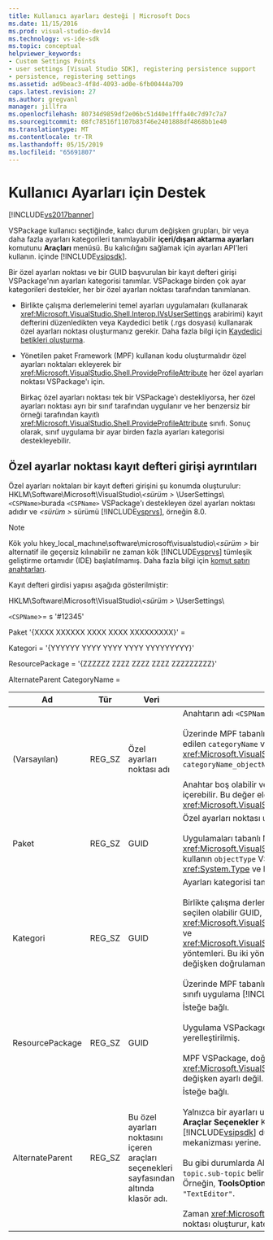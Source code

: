 ```yaml
---
title: Kullanıcı ayarları desteği | Microsoft Docs
ms.date: 11/15/2016
ms.prod: visual-studio-dev14
ms.technology: vs-ide-sdk
ms.topic: conceptual
helpviewer_keywords:
- Custom Settings Points
- user settings [Visual Studio SDK], registering persistence support
- persistence, registering settings
ms.assetid: ad9beac3-4f8d-4093-ad0e-6fb00444a709
caps.latest.revision: 27
ms.author: gregvanl
manager: jillfra
ms.openlocfilehash: 80734d9859df2e06bc51d40e1fffa40c7d97c7a7
ms.sourcegitcommit: 08fc78516f1107b83f46e2401888df4868bb1e40
ms.translationtype: MT
ms.contentlocale: tr-TR
ms.lasthandoff: 05/15/2019
ms.locfileid: "65691807"
---
```

# <a name="support-for-user-settings"></a>Kullanıcı Ayarları için Destek
[!INCLUDE[vs2017banner](../../includes/vs2017banner.md)]

VSPackage kullanıcı seçtiğinde, kalıcı durum değişken grupları, bir veya daha fazla ayarları kategorileri tanımlayabilir **içeri/dışarı aktarma ayarları** komutunu **Araçları** menüsü. Bu kalıcılığını sağlamak için ayarları API'leri kullanın. içinde [!INCLUDE[vsipsdk](../../includes/vsipsdk-md.md)].  
  
 Bir özel ayarları noktası ve bir GUID başvurulan bir kayıt defteri girişi VSPackage'nın ayarları kategorisi tanımlar. VSPackage birden çok ayar kategorileri destekler, her bir özel ayarları noktası tarafından tanımlanan.  
  
- Birlikte çalışma derlemelerini temel ayarları uygulamaları (kullanarak <xref:Microsoft.VisualStudio.Shell.Interop.IVsUserSettings> arabirimi) kayıt defterini düzenledikten veya Kaydedici betik (.rgs dosyası) kullanarak özel ayarları noktası oluşturmanız gerekir. Daha fazla bilgi için [Kaydedici betikleri oluşturma](https://msdn.microsoft.com/library/cbd5024b-8061-4a71-be65-7fee90374a35).  
  
- Yönetilen paket Framework (MPF) kullanan kodu oluşturmalıdır özel ayarları noktaları ekleyerek bir <xref:Microsoft.VisualStudio.Shell.ProvideProfileAttribute> her özel ayarları noktası VSPackage'ı için.  
  
     Birkaç özel ayarları noktası tek bir VSPackage'ı destekliyorsa, her özel ayarları noktası ayrı bir sınıf tarafından uygulanır ve her benzersiz bir örneği tarafından kayıtlı <xref:Microsoft.VisualStudio.Shell.ProvideProfileAttribute> sınıfı. Sonuç olarak, sınıf uygulama bir ayar birden fazla ayarları kategorisi destekleyebilir.  
  
## <a name="custom-settings-point-registry-entry-details"></a>Özel ayarlar noktası kayıt defteri girişi ayrıntıları  
 Özel ayarları noktaları bir kayıt defteri girişini şu konumda oluşturulur: HKLM\Software\Microsoft\VisualStudio\\*\<sürüm >* \UserSettings\\`<CSPName>`burada `<CSPName>` VSPackage'ı destekleyen özel ayarları noktası adıdır ve  *\<sürüm >* sürümü [!INCLUDE[vsprvs](../../includes/vsprvs-md.md)], örneğin 8.0.  
  
> [!NOTE]
> Kök yolu hkey_local_machıne\software\microsoft\visualstudio\\*\<sürüm >* bir alternatif ile geçersiz kılınabilir ne zaman kök [!INCLUDE[vsprvs](../../includes/vsprvs-md.md)] tümleşik geliştirme ortamıdır (IDE) başlatılmamış. Daha fazla bilgi için [komut satırı anahtarları](../../extensibility/command-line-switches-visual-studio-sdk.md).  
  
 Kayıt defteri girdisi yapısı aşağıda gösterilmiştir:  
  
 HKLM\Software\Microsoft\VisualStudio\\*\<sürüm >* \UserSettings\  
  
 `<CSPName`>= s '#12345'  
  
 Paket '{XXXX XXXXXX XXXX XXXX XXXXXXXXX}' =  
  
 Kategori = '{YYYYYY YYYY YYYY YYYY YYYYYYYYY}'  
  
 ResourcePackage = '{ZZZZZZ ZZZZ ZZZZ ZZZZ ZZZZZZZZZ}'  
  
 AlternateParent CategoryName =  
  
|Ad|Tür|Veri|Açıklama|  
|----------|----------|----------|-----------------|  
|(Varsayılan)|REG_SZ|Özel ayarları noktası adı|Anahtarın adı `<CSPName`>, özel ayarları noktası yerelleştirilmemiş adıdır.<br /><br /> Üzerinde MPF tabanlı uygulamalar için anahtarın adını birleştirerek elde edilen `categoryName` ve `objectName` bağımsız değişkenleri <xref:Microsoft.VisualStudio.Shell.ProvideProfileAttribute> oluşturucuya `categoryName_objectName`.<br /><br /> Anahtar boş olabilir veya bir uydu DLL yerelleştirilmiş dizeye başvuru kimliği içerebilir. Bu değer elde edilir `objectNameResourceID` bağımsız değişkeni <xref:Microsoft.VisualStudio.Shell.ProvideProfileAttribute> Oluşturucusu.|  
|Paket|REG_SZ|GUID|Özel ayarları noktası uygulayan VSPackage GUİD'si.<br /><br /> Uygulamaları tabanlı MPF kullanarak <xref:Microsoft.VisualStudio.Shell.ProvideProfileAttribute> sınıfı, oluşturucunun kullanın `objectType` VSPackage'nın içeren bağımsız değişken <xref:System.Type> ve bu değeri elde etmek için yansıma.|  
|Kategori|REG_SZ|GUID|Ayarları kategorisi tanımlayan GUID.<br /><br /> Birlikte çalışma derlemelerini tabanlı uygulamalar için bu değer bir rasgele seçilen olabilir GUID, hangi [!INCLUDE[vsprvs](../../includes/vsprvs-md.md)] IDE geçtiği <xref:Microsoft.VisualStudio.Shell.Interop.IVsUserSettings.ExportSettings%2A> ve <xref:Microsoft.VisualStudio.Shell.Interop.IVsUserSettings.ImportSettings%2A> yöntemleri. Bu iki yöntemden birini tüm uygulamaları kendi bir GUID bağımsız değişken doğrulamanız gerekir.<br /><br /> Üzerinde MPF tabanlı uygulamalar için bu GUID ile alınan <xref:System.Type> sınıfı uygulama [!INCLUDE[vsprvs](../../includes/vsprvs-md.md)] ayarları mekanizması.|  
|ResourcePackage|REG_SZ|GUID|İsteğe bağlı.<br /><br /> Uygulama VSPackage bunları sağlamazsa, uydu DLL içeren yolu dizeleri yerelleştirilmiş.<br /><br /> MPF VSPackage, doğru kaynak almak için yansıtma kullanır böylece <xref:Microsoft.VisualStudio.Shell.ProvideProfileAttribute> sınıfı, bu bağımsız değişken ayarlı değil.|  
|AlternateParent|REG_SZ|Bu özel ayarları noktasını içeren araçları seçenekleri sayfasından altında klasör adı.|İsteğe bağlı.<br /><br /> Yalnızca bir ayarları uygulaması destekliyorsa, bu değeri ayarlamanız gerekir **Araçlar Seçenekler** Kalıcılık mekanizması olarak kullanan sayfaları [!INCLUDE[vsipsdk](../../includes/vsipsdk-md.md)] durumunu kaydetmek için Otomasyon modelindeki mekanizması yerine.<br /><br /> Bu gibi durumlarda AlternateParent anahtar değer `topic` bölümünü `topic.sub-topic` belirli tanımlamak için kullanılan dize **ToolsOptions** sayfası. Örneğin, **ToolsOptions** sayfa `"TextEditor.Basic"` AlternateParent değer `"TextEditor"`.<br /><br /> Zaman <xref:Microsoft.VisualStudio.Shell.ProvideProfileAttribute> özel ayarları noktası oluşturur, kategori adı ile aynıdır.|

